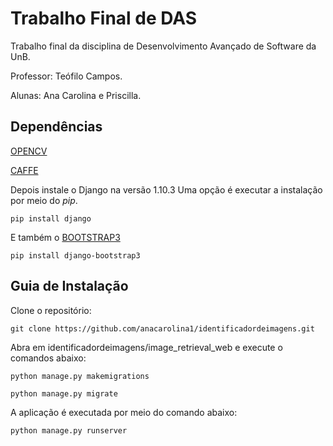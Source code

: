 # Trabalho Final de DAS

Trabalho final da disciplina de Desenvolvimento Avançado de Software da UnB.

Professor: Teófilo Campos.

Alunas: Ana Carolina e Priscilla.

## Dependências

[OPENCV](http://opencv.org/downloads.html)

[CAFFE](http://caffe.berkeleyvision.org/installation.html)

Depois instale o Django na versão 1.10.3 Uma opção é executar a instalação por meio do _pip_.

```
pip install django
```

E também o [BOOTSTRAP3](http://django-bootstrap3.readthedocs.io/en/latest/installation.html)

```
pip install django-bootstrap3
```

## Guia de Instalação

Clone o repositório:

```
git clone https://github.com/anacarolina1/identificadordeimagens.git
```

Abra em identificadordeimagens/image_retrieval_web e execute o comandos abaixo:

```
python manage.py makemigrations

python manage.py migrate
```

A aplicação é executada por meio do comando abaixo:

```
python manage.py runserver
```
